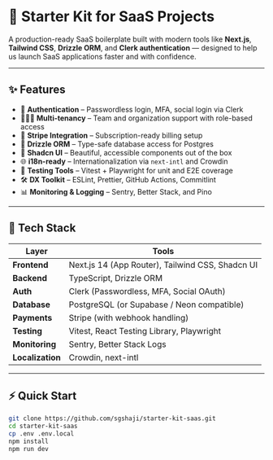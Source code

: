 # 🚀 Starter Kit for SaaS Projects

A production-ready SaaS boilerplate built with modern tools like **Next.js**, **Tailwind CSS**, **Drizzle ORM**, and **Clerk authentication** — designed to help us launch SaaS applications faster and with confidence.

---

## ✨ Features

- 🔐 **Authentication** – Passwordless login, MFA, social login via Clerk
- 🧑‍🤝‍🧑 **Multi-tenancy** – Team and organization support with role-based access
- 💸 **Stripe Integration** – Subscription-ready billing setup
- 🧱 **Drizzle ORM** – Type-safe database access for Postgres
- 🎨 **Shadcn UI** – Beautiful, accessible components out of the box
- 🌐 **i18n-ready** – Internationalization via `next-intl` and Crowdin
- 🧪 **Testing Tools** – Vitest + Playwright for unit and E2E coverage
- 🛠 **DX Toolkit** – ESLint, Prettier, GitHub Actions, Commitlint
- 📊 **Monitoring & Logging** – Sentry, Better Stack, and Pino

---

## 🧠 Tech Stack

| Layer       | Tools |
|-------------|-------|
| **Frontend** | Next.js 14 (App Router), Tailwind CSS, Shadcn UI |
| **Backend**  | TypeScript, Drizzle ORM |
| **Auth**     | Clerk (Passwordless, MFA, Social OAuth) |
| **Database** | PostgreSQL (or Supabase / Neon compatible) |
| **Payments** | Stripe (with webhook handling) |
| **Testing**  | Vitest, React Testing Library, Playwright |
| **Monitoring** | Sentry, Better Stack Logs |
| **Localization** | Crowdin, next-intl |

---

## ⚡️ Quick Start

```bash
git clone https://github.com/sgshaji/starter-kit-saas.git
cd starter-kit-saas
cp .env .env.local
npm install
npm run dev
